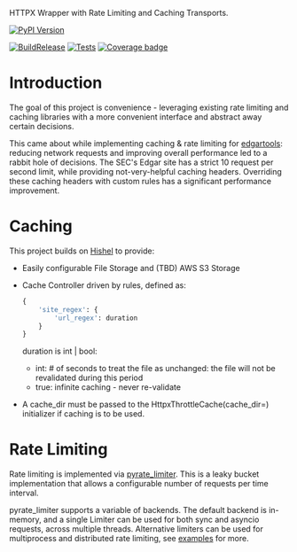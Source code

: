 HTTPX Wrapper with Rate Limiting and Caching Transports.

[![PyPI Version](https://badge.fury.io/py/httpxthrottlecache.svg)](https://pypi.python.org/pypi/httpxthrottlecache)

[![BuildRelease](https://github.com/paultiq/httpxthrottlecache/actions/workflows/build_deploy.yml/badge.svg)](https://github.com/paultiq/httpxthrottlecache/actions/workflows/build_deploy.yml)
[![Tests](https://github.com/paultiq/httpxthrottlecache/actions/workflows/test.yml/badge.svg)](https://github.com/paultiq/httpxthrottlecache/actions/workflows/test.yml)
[![Coverage badge](https://github.com/paultiq/httpxthrottlecache/raw/python-coverage-comment-action-data/badge.svg)](https://github.com/paultiq/httpxthrottlecache/tree/python-coverage-comment-action-data)


# Introduction

The goal of this project is convenience - leveraging existing rate limiting and caching libraries with a more convenient interface and abstract away certain decisions.

This came about while implementing caching & rate limiting for [edgartools](https://edgartools.readthedocs.io/en/latest/): reducing network requests and improving overall performance led to a rabbit hole of decisions. The SEC's Edgar site has a strict 
10 request per second limit, while providing not-very-helpful caching headers. Overriding these caching headers with custom rules has a significant performance improvement.

# Caching

This project builds on [Hishel](https://hishel.com/) to provide: 

- Easily configurable File Storage and (TBD) AWS S3 Storage
- Cache Controller driven by rules, defined as:
    ```py
    {
        'site_regex': {
            'url_regex': duration
        }
    }
    ```

    duration is int | bool:
    - int: # of seconds to treat the file as unchanged: the file will not be revalidated during this period
    - true: infinite caching - never re-validate
- A cache_dir must be passed to the HttpxThrottleCache(cache_dir=) initializer if caching is to be used. 

# Rate Limiting

Rate limiting is implemented via [pyrate_limiter](https://pyratelimiter.readthedocs.io/en/latest/). This is a leaky bucket implementation that allows a configurable number of requests per time interval. 

pyrate_limiter supports a variable of backends. The default backend is in-memory, and a single Limiter can be used for both sync and asyncio requests, across multiple threads. Alternative limiters can be used for multiprocess and distributed rate limiting, see [examples](https://github.com/vutran1710/PyrateLimiter/tree/master/examples) for more. 